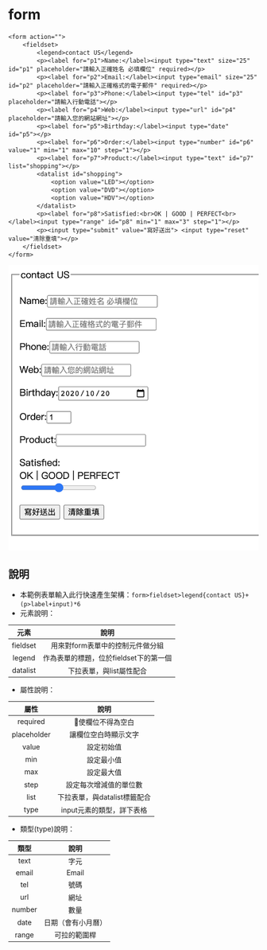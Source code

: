 # form

```markup
<form action="">
    <fieldset>
        <legend>contact US</legend>
        <p><label for="p1">Name:</label><input type="text" size="25" id="p1" placeholder="請輸入正確姓名 必填欄位" required></p>
        <p><label for="p2">Email:</label><input type="email" size="25" id="p2" placeholder="請輸入正確格式的電子郵件" required></p>
        <p><label for="p3">Phone:</label><input type="tel" id="p3" placeholder="請輸入行動電話"></p>
        <p><label for="p4">Web:</label><input type="url" id="p4" placeholder="請輸入您的網站網址"></p>
        <p><label for="p5">Birthday:</label><input type="date" id="p5"></p>
        <p><label for="p6">Order:</label><input type="number" id="p6" value="1" min="1" max="10" step="1"></p>
        <p><label for="p7">Product:</label><input type="text" id="p7" list="shopping"></p>
        <datalist id="shopping">
            <option value="LED"></option>
            <option value="DVD"></option>
            <option value="HDV"></option>
        </datalist>
        <p><label for="p8">Satisfied:<br>OK | GOOD | PERFECT<br></label><input type="range" id="p8" min="1" max="3" step="1"></p>
        <p><input type="submit" value="寫好送出"> <input type="reset" value="清除重填"></p>
    </fieldset>
</form>
```

![form](/book_sources/images/2020-10-20-12-50-55%20%281%29.png)

## 說明

* 本範例表單輸入此行快速產生架構：`form>fieldset>legend{contact US}+(p>label+input)*6`
* 元素說明：

| 元素 | 說明 |
| :---: | :---: |
| fieldset | 用來對form表單中的控制元件做分組 |
| legend | 作為表單的標題，位於fieldset下的第一個 |
| datalist | 下拉表單，與list屬性配合 |

* 屬性說明：

| 屬性 | 說明 |
| :---: | :---: |
| required | 使欄位不得為空白 |
| placeholder | 讓欄位空白時顯示文字 |
| value | 設定初始值 |
| min | 設定最小值 |
| max | 設定最大值 |
| step | 設定每次增減值的單位數 |
| list | 下拉表單，與datalist標籤配合 |
| type | input元素的類型，詳下表格 |

* 類型\(type\)說明：

| 類型 | 說明 |
| :---: | :---: |
| text | 字元 |
| email | Email |
| tel | 號碼 |
| url | 網址 |
| number | 數量 |
| date | 日期（會有小月曆） |
| range | 可拉的範圍桿 |

